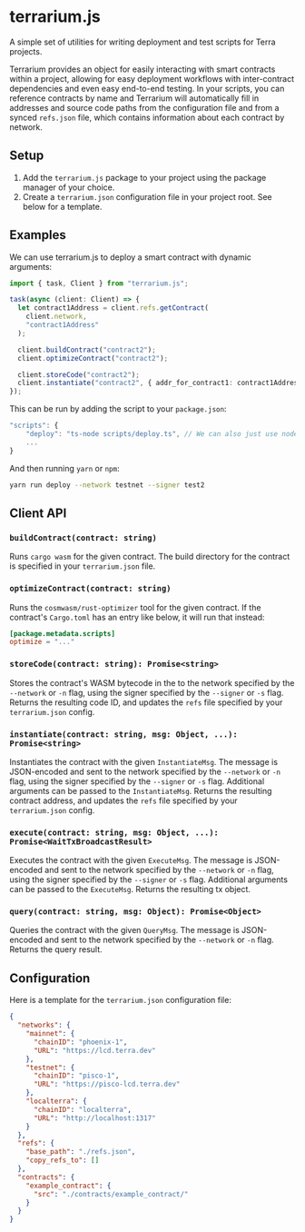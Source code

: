 # terrarium.js

A simple set of utilities for writing deployment and test scripts for Terra projects.

Terrarium provides an object for easily interacting with smart contracts within a project, allowing for easy deployment workflows with inter-contract dependencies and even easy end-to-end testing. In your scripts, you can reference contracts by name and Terrarium will automatically fill in addresses and source code paths from the configuration file and from a synced `refs.json` file, which contains information about each contract by network.

## Setup

1. Add the `terrarium.js` package to your project using the package manager of your choice.
2. Create a `terrarium.json` configuration file in your project root. See below for a template.

## Examples

We can use terrarium.js to deploy a smart contract with dynamic arguments:

```ts
import { task, Client } from "terrarium.js";

task(async (client: Client) => {
  let contract1Address = client.refs.getContract(
    client.network,
    "contract1Address"
  );

  client.buildContract("contract2");
  client.optimizeContract("contract2");

  client.storeCode("contract2");
  client.instantiate("contract2", { addr_for_contract1: contract1Address });
});
```

This can be run by adding the script to your `package.json`:

```js
"scripts": {
    "deploy": "ts-node scripts/deploy.ts", // We can also just use node, but we lose type annotations
    ...
}
```

And then running `yarn` or `npm`:

```sh
yarn run deploy --network testnet --signer test2
```

## Client API

### `buildContract(contract: string)`

Runs `cargo wasm` for the given contract. The build directory for the contract is specified in your `terrarium.json` file.

### `optimizeContract(contract: string)`

Runs the `cosmwasm/rust-optimizer` tool for the given contract. If the contract's `Cargo.toml` has an entry like below, it will run that instead:

```toml
[package.metadata.scripts]
optimize = "..."
```

### `storeCode(contract: string): Promise<string>`

Stores the contract's WASM bytecode in the to the network specified by the `--network` or `-n` flag, using the signer specified by the `--signer` or `-s` flag. Returns the resulting code ID, and updates the `refs` file specified by your `terrarium.json` config.

### `instantiate(contract: string, msg: Object, ...): Promise<string>`

Instantiates the contract with the given `InstantiateMsg`. The message is JSON-encoded and sent to the network specified by the `--network` or `-n` flag, using the signer specified by the `--signer` or `-s` flag. Additional arguments can be passed to the `InstantiateMsg`. Returns the resulting contract address, and updates the `refs` file specified by your `terrarium.json` config.

### `execute(contract: string, msg: Object, ...): Promise<WaitTxBroadcastResult>`

Executes the contract with the given `ExecuteMsg`. The message is JSON-encoded and sent to the network specified by the `--network` or `-n` flag, using the signer specified by the `--signer` or `-s` flag. Additional arguments can be passed to the `ExecuteMsg`. Returns the resulting tx object.

### `query(contract: string, msg: Object): Promise<Object>`

Queries the contract with the given `QueryMsg`. The message is JSON-encoded and sent to the network specified by the `--network` or `-n` flag. Returns the query result.

## Configuration

Here is a template for the `terrarium.json` configuration file:

```json
{
  "networks": {
    "mainnet": {
      "chainID": "phoenix-1",
      "URL": "https://lcd.terra.dev"
    },
    "testnet": {
      "chainID": "pisco-1",
      "URL": "https://pisco-lcd.terra.dev"
    },
    "localterra": {
      "chainID": "localterra",
      "URL": "http://localhost:1317"
    }
  },
  "refs": {
    "base_path": "./refs.json",
    "copy_refs_to": []
  },
  "contracts": {
    "example_contract": {
      "src": "./contracts/example_contract/"
    }
  }
}
```
